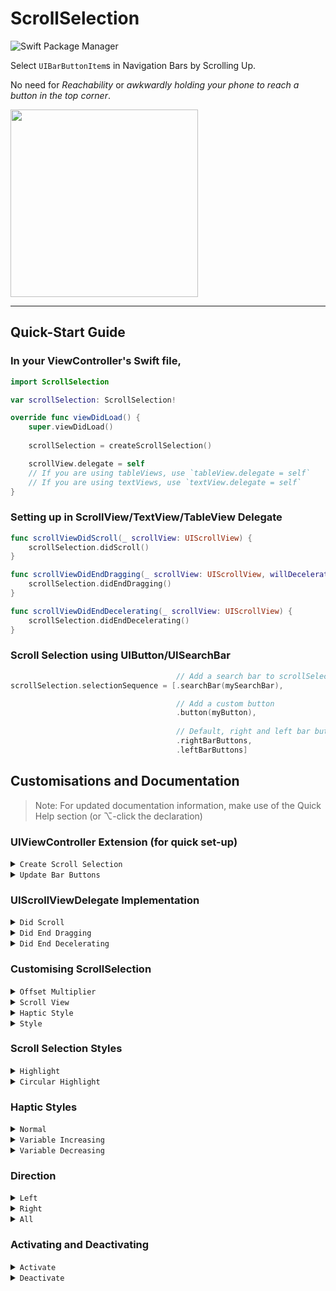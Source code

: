 # ScrollSelection
![Swift Package Manager](https://img.shields.io/badge/Swift%20Package%20Manager-5.2-orange?style=flat-square&logo=swift&colorA=FFFFFF)

Select `UIBarButtonItem`s in Navigation Bars by Scrolling Up.

No need for *Reachability* or *awkwardly holding your phone to reach a button in the top corner*.

<img src="Assets/demo.gif" width="300">

---

## Quick-Start Guide

### In your ViewController's Swift file,
```swift
import ScrollSelection

var scrollSelection: ScrollSelection!

override func viewDidLoad() {
    super.viewDidLoad()
    
    scrollSelection = createScrollSelection() 

    scrollView.delegate = self 
    // If you are using tableViews, use `tableView.delegate = self`
    // If you are using textViews, use `textView.delegate = self`
}
```

### Setting up in ScrollView/TextView/TableView Delegate
```swift
func scrollViewDidScroll(_ scrollView: UIScrollView) {
    scrollSelection.didScroll()
}

func scrollViewDidEndDragging(_ scrollView: UIScrollView, willDecelerate decelerate: Bool) {
    scrollSelection.didEndDragging()
}

func scrollViewDidEndDecelerating(_ scrollView: UIScrollView) {
    scrollSelection.didEndDecelerating()
}
```

### Scroll Selection using UIButton/UISearchBar
```swift
                                     // Add a search bar to scrollSelection
scrollSelection.selectionSequence = [.searchBar(mySearchBar), 

                                     // Add a custom button
                                     .button(myButton),
                                     
                                     // Default, right and left bar buttons
                                     .rightBarButtons,
                                     .leftBarButtons]
```

## Customisations and Documentation
> Note: For updated documentation information, make use of the Quick Help section (or ⌥-click the declaration)

### UIViewController Extension (for quick set-up)
<details>
<summary><code>Create Scroll Selection</code></summary>

#### Summary
Set-Up Scroll Selection on this View Controller
  
#### Declaration
```swift
func createScrollSelection(withOffset offsetMultiplier: CGFloat = 70, 
                           usingStyle style: [ScrollSelection.Style] = ScrollSelection.Style.defaultStyle) -> ScrollSelection
```

#### Parameters
- `withOffset offsetMultiplier`
    - Distance between each button selection
    - Default Value: `70`
- `usingStyle style`
    - Scroll Selection Style. Use `ScrollSelection.Style.defaultStyle` for default implementation or remove this parameter
    - Default Value: `ScrollSelection.Style.defaultStyle`
    - Refer to [Style](#scroll-selection-style) for the various style information
    
#### Returns
An instance of Scroll Selection that is already set up

#### Usage
In your `viewDidLoad` function,
```swift
override func viewDidLoad() {
    super.viewDidLoad()
    
    // Default implementation
    scrollSelection = createScrollSelection() 

    // Custom implementation
    scrollSelection = createScrollSelection(withOffset: 70, usingStyle: ScrollSelection.Style.defaultStyle) 
}
```

</details>

<details>
<summary><code>Update Bar Buttons</code></summary>

#### Summary
Update bar buttons with Scroll Selection
  
#### Declaration
```swift
func updateBarButtons(barButtonSide direction: ScrollSelection.Direction = .all)
```

#### Discussion
Call this function whenever a change is made to the navigation bar buttons

#### Parameters
- `barButtonSide direction`
    - `.left` corresponds to the left bar buttons, `.right` corresponds to the right bar buttons, `.all` updates all buttons.
    - Default Value: .all
    - Refer to [Direction](#direction) for the various direction information

#### Usage
After updating left bar button items,
```swift
scrollSelection.updateBarButtons(barButtonSide: .left)
```

</details>

### UIScrollViewDelegate Implementation
<details>
<summary><code>Did Scroll</code></summary>

#### Summary
Update ScrollSelection when the scrollview scrolls
  
#### Declaration
```swift
func didScroll()
```

#### Discussion
Updates scroll selection by highlighting or removing highlights on corresponding buttons

#### Usage
To be called in `scrollViewDidScroll` function that is part of `UIScrollViewDelegate`
```swift
extension ViewController: UIScrollViewDelegate {
    func scrollViewDidScroll(_ scrollView: UIScrollView) {
        scrollSelection.didScroll()
    }
}
```

</details>

<details>
<summary><code>Did End Dragging</code></summary>

#### Summary
Update ScrollSelection when user stops dragging scrollView
  
#### Declaration
```swift
func didEndDragging()
```

#### Discussion
Called when scrollView is released (ends dragging) and thus, scroll selection will select the corresponding bar button

#### Usage
To be called in `scrollViewDidEndDragging` function that is part of `UIScrollViewDelegate`
```swift
extension ViewController: UIScrollViewDelegate {
    func scrollViewDidEndDragging(_ scrollView: UIScrollView, willDecelerate decelerate: Bool) {
        scrollSelection.didEndDragging()
    }
}
```

</details>

<details>
<summary><code>Did End Decelerating</code></summary>

#### Summary
Update ScrollSelection once the scrollView stops decelerating
  
#### Declaration
```swift
func didEndDecelerating()
```

#### Discussion
Called when scrollView is ends deceerating and thus, scroll selection will reset to original state

#### Usage
To be called in `scrollViewDidEndDecelerating` function that is part of `UIScrollViewDelegate`
```swift
extension ViewController: UIScrollViewDelegate {
    func scrollViewDidEndDecelerating(_ scrollView: UIScrollView) {
        scrollSelection.didEndDecelerating()
    }
}
```

</details>

### Customising ScrollSelection

<details>
<summary><code>Offset Multiplier</code></summary>

#### Summary
Y-Axis offset between selecting buttons

#### Declaration
```swift
var offsetMultiplier: CGFloat!
```

#### Discussion
Should be automatically set in by `init` or the [UIViewController Implementation](#uiviewcontroller-extension-for-quick-set-up)

</details>

<details>
<summary><code>Scroll View</code></summary>

#### Summary
Target UIScrollView for Scroll Selection

#### Declaration
```swift
var scrollView: UIScrollView?
```

#### Usage
```swift

```

#### Discussion
Should be automatically set in by `init` or the [UIViewController Implementation](#uiviewcontroller-extension-for-quick-set-up)

Scroll Selection will ignore all scrollViews except for the targetted one.

#### Usage
```swift
scrollSelection.scrollView = myScrollView
```

</details>

<details>
<summary><code>Haptic Style</code></summary>

#### Summary
Haptic feedback styles

#### Declaration
```swift
var hapticStyle: HapticsStyle = .variableIncreasing
```

#### Discussion
It uses `.variableIncreasing` as default value. 

Refer to [HapticsStyle](#haptic-styles) for the various styles

#### Usage
```swift
scrollSelection.hapticStyle = .variableIncreasing
```

</details>

<details>
<summary><code>Style</code></summary>

#### Summary
Current scroll selection style

#### Declaration
```swift
var style: [Style]!
```

#### Discussion
Should be automatically set in by `init` or the [UIViewController Implementation](#uiviewcontroller-extension-for-quick-set-up).

Refer to [Scroll Selection Styles](#scroll-selection-styles) for the various styles

#### Usage
```swift
// Using the default style
scrollSelection.style = ScrollSelection.Style.defaultStyle 

// Using a custom style
scrollSelection.style = [.circularHighlight(using: .systemRed, expands: true)]
```

</details>

### Scroll Selection Styles

<details>
<summary><code>Highlight</code></summary>

#### Summary
Changes the Button tint color during Scroll Selection

#### Declaration
```swift
public static func highlight(using color: UIColor = UIColor.systemBlue.withAlphaComponent(0.7)) -> Style
```

#### Parameters
- `using color`
    - Color to change to
    - Default Value: `.systemBlue` with alpha of 0.7

#### Returns
A scroll selection style

</details>

<details>
<summary><code>Circular Highlight</code></summary>

#### Summary
Adds a circular highlight/background to the button that is being selected

#### Declaration
```swift
public static func circularHighlight(using color: UIColor = .systemGray4,
                                     expands: Bool = true) -> Style
```

#### Parameters
- `using color`
    - Color of highlight
    - Default Value: `.systemGray4` with alpha of 0.7
- `expands`
    - If true, circular highlights will expand radially to show emphasis on the button as the user scrolls up. Otherwise, it will stay static and the highlight will not expand.    

#### Returns
A scroll selection style

</details>

### Haptic Styles

<details>
<summary><code>Normal</code></summary>

#### Summary
Normal Haptic Style

#### Declaration
```swift
case normal
```

#### Discussion
Normal corresponds to `UISelectionFeedbackGenerator().selectionChanged()`. A more subtle haptic style.

</details>

<details>
<summary><code>Variable Increasing</code></summary>

#### Summary
Default style, 
 feedback becomes more pronounced as user scrolls up

#### Declaration
```swift
case variableIncreasing
```

#### Discussion
```
First Button -> Last Button
Weak         -> Strong
```

</details>

<details>
<summary><code>Variable Decreasing</code></summary>

#### Summary
Haptic feedback becomes less pronounced as user scrolls up

#### Declaration
```swift
case variableDecreasing
```

#### Discussion
```
First Button -> Last Button
Strong       -> Weak
```

</details>

### Direction

<details>
<summary><code>Left</code></summary>

#### Summary
Update Left Bar Buttons

#### Declaration
```swift
public static let left: Direction = Direction(rawValue: 1 << 0)
```

</details>

<details>
<summary><code>Right</code></summary>

#### Summary
Update Right Bar Buttons

#### Declaration
```swift
public static let right: Direction = Direction(rawValue: 1 << 1)
```

</details>

<details>
<summary><code>All</code></summary>

#### Summary
Update Both Left and Right Bar Buttons

#### Declaration
```swift
public static let all: Direction = [.left, .right]
```

</details>

### Activating and Deactivating

<details>
<summary><code>Activate</code></summary>

#### Summary
Activate Scroll Selection

#### Declaration
```swift
func activate()
```

</details>

<details>
<summary><code>Deactivate</code></summary>

#### Summary
Deactivate Scroll Selection

#### Declaration
```swift
func deactivate()
```

</details>
